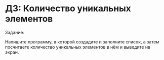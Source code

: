 # ДЗ: Количество уникальных элементов

Задание: 

Напишите программу, в которой создадите и заполните список, а затем посчитаете количество уникальных элементов в нём и выведите на экран.